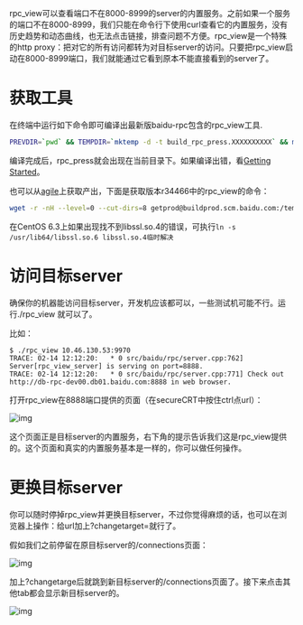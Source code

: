 rpc_view可以查看端口不在8000-8999的server的内置服务。之前如果一个服务的端口不在8000-8999，我们只能在命令行下使用curl查看它的内置服务，没有历史趋势和动态曲线，也无法点击链接，排查问题不方便。rpc_view是一个特殊的http proxy：把对它的所有访问都转为对目标server的访问。只要把rpc_view启动在8000-8999端口，我们就能通过它看到原本不能直接看到的server了。

# 获取工具

在终端中运行如下命令即可编译出最新版baidu-rpc包含的rpc_view工具.

```bash
PREVDIR=`pwd` && TEMPDIR=`mktemp -d -t build_rpc_press.XXXXXXXXXX` && mkdir $TEMPDIR/public && cd $TEMPDIR/public && svn co http://icode.baidu.com/repo/baidu/opensource/baidu-rpc/files/master/blob && cd baidu-rpc && comake2 -UB -J8 -j8 && comake2 -P && make -sj8 && cd tools/rpc_view && comake2 -P && make -sj8 && cp -f ./rpc_view $PREVDIR && cd $PREVDIR; rm -rf $TEMPDIR
```

编译完成后，rpc_press就会出现在当前目录下。如果编译出错，看[Getting Started](getting_started.md)。

 

也可以从[agile](http://agile.baidu.com/#/release/public/baidu-rpc)上获取产出，下面是获取版本r34466中的rpc_view的命令：

```bash
wget -r -nH --level=0 --cut-dirs=8 getprod@buildprod.scm.baidu.com:/temp/data/prod-64/public/baidu-rpc/d92a9fac91892a5f4784fc105e493933/r34466/output/bin/rpc_view  --user getprod --password getprod --preserve-permissions
```

在CentOS 6.3上如果出现找不到libssl.so.4的错误，可执行`ln -s /usr/lib64/libssl.so.6 libssl.so.4临时解决`

# 访问目标server

确保你的机器能访问目标server，开发机应该都可以，一些测试机可能不行。运行./rpc_view <server-address>就可以了。

比如：

```
$ ./rpc_view 10.46.130.53:9970
TRACE: 02-14 12:12:20:   * 0 src/baidu/rpc/server.cpp:762] Server[rpc_view_server] is serving on port=8888.
TRACE: 02-14 12:12:20:   * 0 src/baidu/rpc/server.cpp:771] Check out http://db-rpc-dev00.db01.baidu.com:8888 in web browser.
```

打开rpc_view在8888端口提供的页面（在secureCRT中按住ctrl点url）：

![img](http://wiki.baidu.com/download/attachments/167651918/image2016-2-14%2012%3A15%3A42.png?version=1&modificationDate=1455423342000&api=v2)

这个页面正是目标server的内置服务，右下角的提示告诉我们这是rpc_view提供的。这个页面和真实的内置服务基本是一样的，你可以做任何操作。

# 更换目标server

你可以随时停掉rpc_view并更换目标server，不过你觉得麻烦的话，也可以在浏览器上操作：给url加上?changetarget=<new-server-address>就行了。

假如我们之前停留在原目标server的/connections页面：

![img](http://wiki.baidu.com/download/attachments/167651918/image2016-2-14%2012%3A22%3A32.png?version=1&modificationDate=1455423752000&api=v2)

加上?changetarge后就跳到新目标server的/connections页面了。接下来点击其他tab都会显示新目标server的。

![img](http://wiki.baidu.com/download/attachments/167651918/image2016-2-14%2012%3A23%3A10.png?version=1&modificationDate=1455423790000&api=v2)
